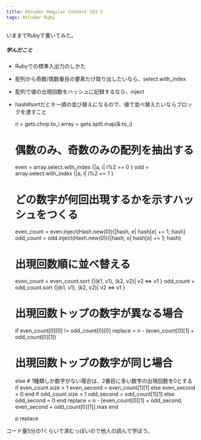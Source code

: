 ```yaml
---
title: AtCoder Regular Contest 103 C
tags: AtCoder Ruby
---
```

いままでRubyで書いてみた。

##### 学んだこと

  * Rubyでの標準入出力のしかた
  * 配列から奇数/偶数番目の要素だけ取り出したいなら、select.with_index
  * 配列で値の出現回数をハッシュに記録するなら、inject
  * hash#sortだとキー順の並び替えになるので、値で並べ替えたいならブロックを渡すこと

    
    
    n = gets.chop.to_i
    array = gets.split.map(&:to_i)
     
    # 偶数のみ、奇数のみの配列を抽出する
    even = array.select.with_index {|a, i| i%2 == 0 }
    odd  = array.select.with_index {|a, i| i%2 == 1 }
     
    # どの数字が何回出現するかを示すハッシュをつくる
    even_count = even.inject(Hash.new(0)){|hash, e| hash[e] += 1; hash}
    odd_count  = odd.inject(Hash.new(0)){|hash, o| hash[o] += 1; hash}
     
    # 出現回数順に並べ替える
    even_count = even_count.sort {|(k1, v1), (k2, v2)| v2 <=> v1 }
    odd_count = odd_count.sort {|(k1, v1), (k2, v2)| v2 <=> v1 }
     
    # 出現回数トップの数字が異なる場合
    if even_count[0][0] != odd_count[0][0]
        replace = n - (even_count[0][1] + odd_count[0][1])
     
    # 出現回数トップの数字が同じ場合
    else
        # 1種類しか数字がない場合は、2番目に多い数字の出現回数を0とする
        if even_count.size > 1
            even_second = even_count[1][1]
        else
            even_second = 0
        end
        if odd_count.size > 1
            odd_second = odd_count[1][1]
        else
            odd_second = 0
        end
        replace = n - [even_count[0][1] + odd_second, even_second + odd_count[0][1]].max
    end
     
    p replace
    

コード量5分の1くらいで済むっぽいので他人の読んで学ぼう。